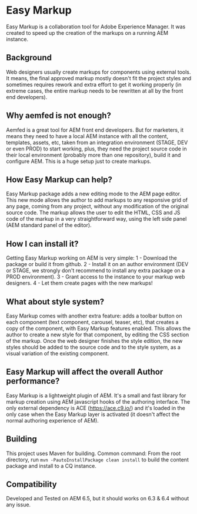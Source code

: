 # Easy Markup

Easy Markup is a collaboration tool for Adobe Experience Manager. It was created to speed up the creation of the markups on a running AEM instance.

## Background

Web designers usually create markups for components using external tools. It means, the final approved markup mostly doesn't fit the project styles and sometimes requires rework and extra effort to get it working properly (in extreme cases, the entire markup needs to be rewritten at all by the front end developers).

## Why aemfed is not enough?

Aemfed is a great tool for AEM front end developers. But for marketers, it means they need to have a local AEM instance with all the content, templates, assets, etc, taken from an integration environment (STAGE, DEV or even PROD) to start working, plus, they need the project source code in their local environment (probably more than one repository), build it and configure AEM. This is a huge setup just to create markups.

## How Easy Markup can help?

Easy Markup package adds a new editing mode to the AEM page editor. This new mode allows the author to add markups to any responsive grid of any page, coming from any project, without any modification of the original source code. The markup allows the user to edit the HTML, CSS and JS code of the markup in a very straightforward way, using the left side panel (AEM standard panel of the editor).

## How I can install it?

Getting Easy Markup working on AEM is very simple:
1 - Download the package or build it from github.
2 - Install it on an author environment (DEV or STAGE, we strongly don't recommend to install any extra package on a PROD environment).
3 - Grant access to the instance to your markup web designers.
4 - Let them create pages with the new markups!

## What about style system?

Easy Markup comes with another extra feature: adds a toolbar button on each component (text component, carousel, teaser, etc), that creates a copy of the component, with Easy Markup features enabled.
This allows the author to create a new style for that component, by editing the CSS section of the markup. Once the web designer finishes the style edition, the new styles should be added to the source code and to the style system, as a visual variation of the existing component.

## Easy Markup will affect the overall Author performance?

Easy Markup is a lightweight plugin of AEM. It's a small and fast library for markup creation using AEM javascript hooks of the authoring interface. The only external dependency is ACE (https://ace.c9.io/) and it's loaded in the only case when the Easy Markup layer is activated (it doesn't affect the normal authoring experience of AEM).

## Building

This project uses Maven for building. Common command:
From the root directory, run ``mvn -PautoInstallPackage clean install`` to build the content package and install to a CQ instance.

## Compatibility

Developed and Tested on AEM 6.5, but it should works on 6.3 & 6.4 without any issue.
